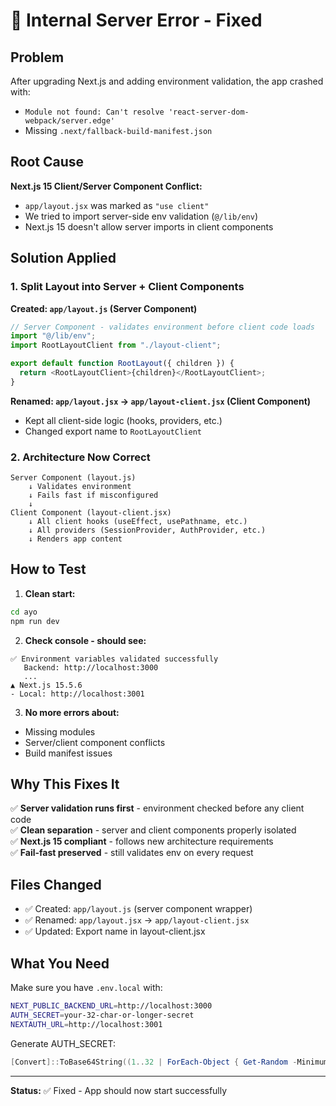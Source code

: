 # 🔧 Internal Server Error - Fixed

## Problem
After upgrading Next.js and adding environment validation, the app crashed with:
- `Module not found: Can't resolve 'react-server-dom-webpack/server.edge'`
- Missing `.next/fallback-build-manifest.json`

## Root Cause
**Next.js 15 Client/Server Component Conflict:**
- `app/layout.jsx` was marked as `"use client"`
- We tried to import server-side env validation (`@/lib/env`)
- Next.js 15 doesn't allow server imports in client components

## Solution Applied

### 1. Split Layout into Server + Client Components

**Created: `app/layout.js` (Server Component)**
```javascript
// Server Component - validates environment before client code loads
import "@/lib/env";
import RootLayoutClient from "./layout-client";

export default function RootLayout({ children }) {
  return <RootLayoutClient>{children}</RootLayoutClient>;
}
```

**Renamed: `app/layout.jsx` → `app/layout-client.jsx` (Client Component)**
- Kept all client-side logic (hooks, providers, etc.)
- Changed export name to `RootLayoutClient`

### 2. Architecture Now Correct

```
Server Component (layout.js)
    ↓ Validates environment
    ↓ Fails fast if misconfigured
    ↓
Client Component (layout-client.jsx)
    ↓ All client hooks (useEffect, usePathname, etc.)
    ↓ All providers (SessionProvider, AuthProvider, etc.)
    ↓ Renders app content
```

## How to Test

1. **Clean start:**
```bash
cd ayo
npm run dev
```

2. **Check console - should see:**
```
✅ Environment variables validated successfully
   Backend: http://localhost:3000
   ...
▲ Next.js 15.5.6
- Local: http://localhost:3001
```

3. **No more errors about:**
- Missing modules
- Server/client component conflicts
- Build manifest issues

## Why This Fixes It

✅ **Server validation runs first** - environment checked before any client code  
✅ **Clean separation** - server and client components properly isolated  
✅ **Next.js 15 compliant** - follows new architecture requirements  
✅ **Fail-fast preserved** - still validates env on every request  

## Files Changed
- ✅ Created: `app/layout.js` (server component wrapper)
- ✅ Renamed: `app/layout.jsx` → `app/layout-client.jsx`
- ✅ Updated: Export name in layout-client.jsx

## What You Need

Make sure you have `.env.local` with:
```bash
NEXT_PUBLIC_BACKEND_URL=http://localhost:3000
AUTH_SECRET=your-32-char-or-longer-secret
NEXTAUTH_URL=http://localhost:3001
```

Generate AUTH_SECRET:
```powershell
[Convert]::ToBase64String((1..32 | ForEach-Object { Get-Random -Minimum 0 -Maximum 256 }))
```

---

**Status:** ✅ Fixed - App should now start successfully

